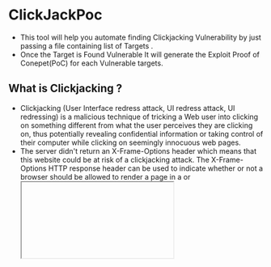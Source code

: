 # ClickJackPoc

- This tool will help you automate finding Clickjacking Vulnerability by just passing a file containing list of Targets .
- Once the Target is Found Vulnerable It will generate the Exploit Proof of Conepet(PoC) for each Vulnerable targets.

## What is Clickjacking ?

- Clickjacking (User Interface redress attack, UI redress attack, UI redressing) is a malicious technique of tricking a Web user into clicking on something different from what the user perceives they are clicking on, thus potentially revealing confidential information or taking control of their computer while clicking on seemingly innocuous web pages.
- The server didn't return an X-Frame-Options header which means that this website could be at risk of a clickjacking attack. The X-Frame-Options HTTP response header can be used to indicate whether or not a browser should be allowed to render a page in a <frame> or <iframe>. 
- Sites can use "X-Frame-Options" in the headers to avoid clickjacking attacks by ensuring that their content is not embedded into other sites.
- [Reference](https://owasp.org/www-community/attacks/Clickjacking)

## Features:
- It will take all the targets from the file passed.
- Make the exploit Poc by creating a HTML File with `TargetName.html` as the Output.
- Will Print `Not Vulnerable` if Target is not Vulnerable.
- Multi Threading Support Added.
- Integrated `Slack Alert` with PoC Code.
- Script will now store all the respective PoC code in `results` folder with respective name.
- Proper Error Handling & Logging incorporated.

## Installation:
````
git clone https://github.com/Raiders0786/ClickjackPoc.git
cd ClickjackPoc
pip install -r requirements.txt
````

## Example:
Example Usage of the Tool
````
python3 clickJackPoc.py -f domains.txt
````

![1](usage.png)

## Allowed Targets Format:

````
http://target.com
target.com
www.target.com
https://tartget.com/
https://IP:Port
IP:Port
http://IP:Port/login
http://www.target.com/directory
https://www.target.com/directory
````

## Reach Me :
- `Do Tag Me if you get Rewarded💸💰 , Will be Very Happy to hear that 😄 !`
- Do Give it a `Star` if you like it & `Follow` me for more such stuffs!
- Let me know if you have any Suggestion's or want to Collaborate.
- This tool is made for Learning Purpose ! 


<a href="https://www.linkedin.com/in/chirag-agrawal-770488144/" target="_blank"><img src="https://img.shields.io/badge/LinkedIn-0077B5?style=for-the-badge&logo=linkedin&logoColor=white" alt="Linkedin" style="height: 50px !important;width: 170px !important;" ></a>
<img alt="Twitter Follow" src="https://img.shields.io/twitter/follow/__Raiders?style=social" width="250" height="50">
